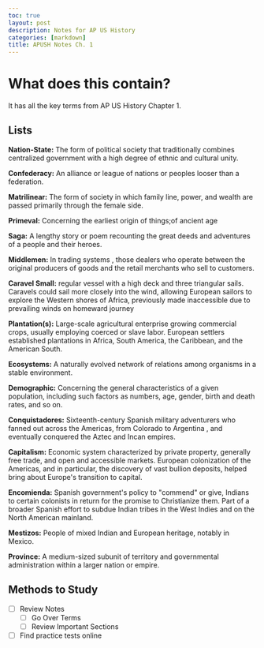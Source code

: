```yaml
---
toc: true
layout: post
description: Notes for AP US History
categories: [markdown]
title: APUSH Notes Ch. 1
---
```

# What does this contain?

It has all the key terms from AP US History Chapter 1. 

## Lists

**Nation-State:** The form of political society that traditionally combines centralized government with a high degree of ethnic and cultural unity.

**Confederacy:**	An alliance or league of nations or peoples looser than a federation.

**Matrilinear:**	The form of society in which family line, power, and wealth are passed primarily through the female side.

**Primeval:** Concerning the earliest origin of things;of ancient age

**Saga:** A lengthy story or poem recounting the great deeds and adventures of a people and their heroes.

**Middlemen:** In trading systems , those dealers who operate between the original producers of goods and the retail merchants who sell to customers.

**Caravel	Small:** regular vessel with a high deck and three triangular sails. Caravels could sail more closely into the wind, allowing European sailors to explore the Western shores of Africa, previously made inaccessible due to prevailing winds on homeward journey

**Plantation(s):** Large-scale agricultural enterprise growing commercial crops, usually employing coerced or slave labor. European settlers established plantations in Africa, South America, the Caribbean, and the American South.

**Ecosystems:** A naturally evolved network of relations among organisms in a stable environment.

**Demographic:** Concerning the general characteristics of a given population, including such factors as numbers, age, gender, birth and death rates, and so on.

**Conquistadores:** Sixteenth-century Spanish military adventurers who fanned out across the Americas, from Colorado to Argentina , and eventually conquered the Aztec and Incan empires.

**Capitalism:** Economic system characterized by private property, generally free trade, and open and accessible markets. European colonization of the Americas, and in particular, the discovery of vast bullion deposits, helped bring about Europe's transition to capital.

**Encomienda:** Spanish government's policy to "commend" or give, Indians to certain colonists in return for the promise to Christianize them. Part of a broader Spanish effort to subdue Indian tribes in the West Indies and on the North American mainland.

**Mestizos:** People of mixed Indian and European heritage, notably in Mexico.

**Province:** A medium-sized subunit of territory and governmental administration within a larger nation or empire.

## Methods to Study

- [ ] Review Notes  
  - [ ] Go Over Terms  
  - [ ] Review Important Sections
- [ ] Find practice tests online

[^1]: Any questions? Feel free to reach out!

